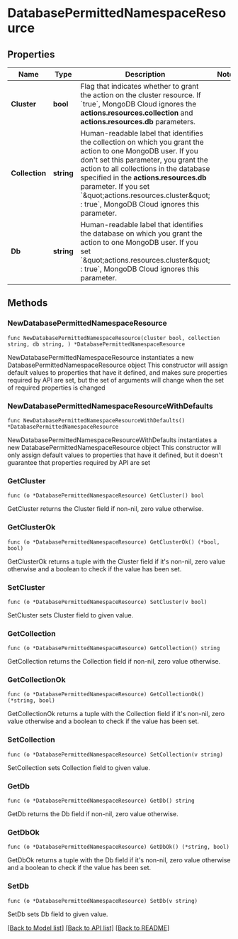 # DatabasePermittedNamespaceResource

## Properties

Name | Type | Description | Notes
------------ | ------------- | ------------- | -------------
**Cluster** | **bool** | Flag that indicates whether to grant the action on the cluster resource. If &#x60;true&#x60;, MongoDB Cloud ignores the **actions.resources.collection** and **actions.resources.db** parameters. | 
**Collection** | **string** | Human-readable label that identifies the collection on which you grant the action to one MongoDB user. If you don&#39;t set this parameter, you grant the action to all collections in the database specified in the **actions.resources.db** parameter. If you set &#x60;\&quot;actions.resources.cluster\&quot; : true&#x60;, MongoDB Cloud ignores this parameter. | 
**Db** | **string** | Human-readable label that identifies the database on which you grant the action to one MongoDB user. If you set &#x60;\&quot;actions.resources.cluster\&quot; : true&#x60;, MongoDB Cloud ignores this parameter. | 

## Methods

### NewDatabasePermittedNamespaceResource

`func NewDatabasePermittedNamespaceResource(cluster bool, collection string, db string, ) *DatabasePermittedNamespaceResource`

NewDatabasePermittedNamespaceResource instantiates a new DatabasePermittedNamespaceResource object
This constructor will assign default values to properties that have it defined,
and makes sure properties required by API are set, but the set of arguments
will change when the set of required properties is changed

### NewDatabasePermittedNamespaceResourceWithDefaults

`func NewDatabasePermittedNamespaceResourceWithDefaults() *DatabasePermittedNamespaceResource`

NewDatabasePermittedNamespaceResourceWithDefaults instantiates a new DatabasePermittedNamespaceResource object
This constructor will only assign default values to properties that have it defined,
but it doesn't guarantee that properties required by API are set

### GetCluster

`func (o *DatabasePermittedNamespaceResource) GetCluster() bool`

GetCluster returns the Cluster field if non-nil, zero value otherwise.

### GetClusterOk

`func (o *DatabasePermittedNamespaceResource) GetClusterOk() (*bool, bool)`

GetClusterOk returns a tuple with the Cluster field if it's non-nil, zero value otherwise
and a boolean to check if the value has been set.

### SetCluster

`func (o *DatabasePermittedNamespaceResource) SetCluster(v bool)`

SetCluster sets Cluster field to given value.

### GetCollection

`func (o *DatabasePermittedNamespaceResource) GetCollection() string`

GetCollection returns the Collection field if non-nil, zero value otherwise.

### GetCollectionOk

`func (o *DatabasePermittedNamespaceResource) GetCollectionOk() (*string, bool)`

GetCollectionOk returns a tuple with the Collection field if it's non-nil, zero value otherwise
and a boolean to check if the value has been set.

### SetCollection

`func (o *DatabasePermittedNamespaceResource) SetCollection(v string)`

SetCollection sets Collection field to given value.

### GetDb

`func (o *DatabasePermittedNamespaceResource) GetDb() string`

GetDb returns the Db field if non-nil, zero value otherwise.

### GetDbOk

`func (o *DatabasePermittedNamespaceResource) GetDbOk() (*string, bool)`

GetDbOk returns a tuple with the Db field if it's non-nil, zero value otherwise
and a boolean to check if the value has been set.

### SetDb

`func (o *DatabasePermittedNamespaceResource) SetDb(v string)`

SetDb sets Db field to given value.


[[Back to Model list]](../README.md#documentation-for-models) [[Back to API list]](../README.md#documentation-for-api-endpoints) [[Back to README]](../README.md)


